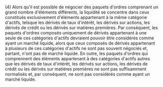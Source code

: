 (4) Alors qu'il est possible de négocier des paquets d'ordres comprenant un grand nombre d'éléments différents, la liquidité se concentre dans ceux constitués exclusivement d'éléments appartenant à la même catégorie d'actifs, telsque les dérivés de taux d'intérêt, les dérivés sur actions, les dérivés de crédit ou les dérivés sur matières premières. Par conséquent, les paquets d'ordres composés uniquement de dérivés appartenant à une seule de ces catégories d'actifs devraient pouvoir être considérés comme ayant un marché liquide, alors que ceux composés de dérivés appartenant à plusieurs de ces catégories d'actifs ne sont pas souvent négociés et, partant, n'ont pas de marché liquide. En outre, les paquets d'ordres qui comprennent des éléments appartenant à des catégories d'actifs autres que les dérivés de taux d'intérêt, les dérivés sur actions, les dérivés de crédit ou les dérivés sur matières premières ne sont pas suffisamment normalisés et, par conséquent, ne sont pas considérés comme ayant un marché liquide.